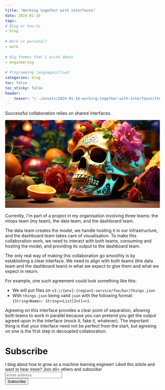 ```yaml
---
title: "Working together with interfaces"
date: 2024-01-16
tags:
# Blog or how-to
- blog

# Work or personal?
- work

# Big themes that I write about
- engineering

# Programming languages/Cloud
categories: blog
toc: false
toc_sticky: false
header:
    teaser: "/../assets/2024-01-16-working-together-with-interfaces/thumbnail.png"
---
```

<!-- ctrl + alt + v -->

<!-- Checklist:
Title = insight
Interesting 1st sentence
Short and concise -->

<!-- Do the most annoying thing first: thumbnail creation -->
Successful collaboration relies on shared interfaces.

![](/../assets/2024-01-16-working-together-with-interfaces/2024-01-16-20-25-09.png)

Currently, I'm part of a project in my organisation involving three teams: the mlops team (my team), the data team, and the dashboard team. 

The data team creates the model, we handle hosting it in our infrastructure, and the dashboard team takes care of visualisation. To make this collaboration work, we need to interact with both teams, consuming and hosting the model, and providing its output to the dashboard team.

The only real way of making this collaboration go smoothly is by establishing a clear interface. We need to align with both teams (the data team and the dashboard team) in what we expect to give them and what we expect in return.

For example, one such agreement could look something like this:
* We will put files on `s3://{env}-{region}-service/foo/bar/things.json` 
* With `things.json` being valid `json` with the following format: `{String<Name>: String<<List[Int]>>}`. 

Agreeing on this interface provides a clear point of separation, allowing both teams to work in parallel because you can pretend you get the output agreed upon in the interface (mock it, fake it, whatever). The important thing is that your interface need not be perfect from the start, but agreeing on one is the first step in decoupled collaboration.

# Subscribe

<!-- Begin Mailchimp Signup Form -->
<link href="//cdn-images.mailchimp.com/embedcode/horizontal-slim-10_7.css" rel="stylesheet" type="text/css">
<style type="text/css">
#mc_embed_signup{background:#fff; clear:left; font:14px Helvetica,Arial,sans-serif; width:100%;}
/* Add your own Mailchimp form style overrides in your site stylesheet or in this style block.
    We recommend moving this block and the preceding CSS link to the HEAD of your HTML file. */
</style>
<div id="mc_embed_signup">
<form action="https://gmail.us3.list-manage.com/subscribe/post?u=92fe86c389878585bc87837e8&amp;id=50543deff9" method="post" id="mc-embedded-subscribe-form" name="mc-embedded-subscribe-form" class="validate" target="_blank" novalidate>
    <div id="mc_embed_signup_scroll">
<label for="mce-EMAIL">I blog about how to grow as a machine learning engineer! Liked this article and want to hear more? Join 40+ others and subscribe!</label>
<input type="email" value="" name="EMAIL" class="email" id="mce-EMAIL" placeholder="email address" required>
    <!-- real people should not fill this in and expect good things - do not remove this or risk form bot signups-->
    <div style="position: absolute; left: -5000px;" aria-hidden="true"><input type="text" name="b_92fe86c389878585bc87837e8_50543deff9" tabindex="-1" value=""></div>
    <div class="clear"><input type="submit" value="Subscribe" name="subscribe" id="mc-embedded-subscribe" class="button"></div>
    </div>
</form>
</div>
<!--End mc_embed_signup-->
    